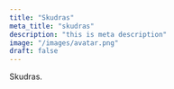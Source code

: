 ```yaml
---
title: "Skudras"
meta_title: "skudras"
description: "this is meta description"
image: "/images/avatar.png"
draft: false
---
```

Skudras.